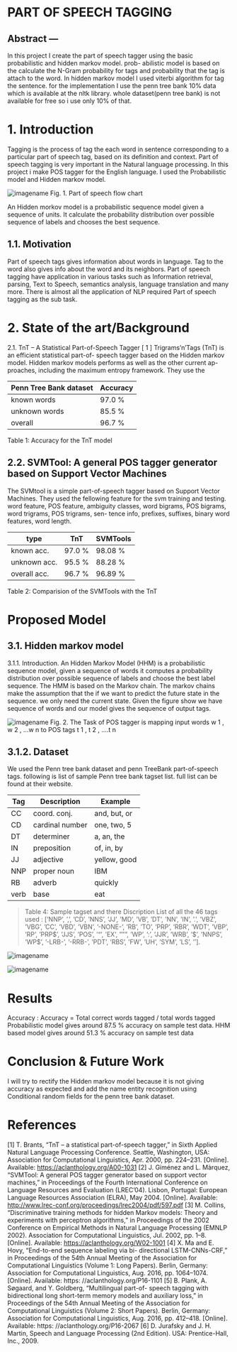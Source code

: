 # PART OF SPEECH TAGGING

## Abstract —

In this project I create the part of speech tagger
using the basic probabilistic and hidden markov model. prob-
abilistic model is based on the calculate the N-Gram probability
for tags and probability that the tag is attach to the word.
In hidden markov model I used viterbi algorithm for tag the
sentence. for the implementation I use the penn tree bank 10%
data which is available at the nltk library. whole dataset(penn
tree bank) is not available for free so i use only 10% of that.

# 1. Introduction

Tagging is the process of tag the each word in sentence
corresponding to a particular part of speech tag, based on
its definition and context.
Part of speech tagging is very important in the Natural
language processing. In this project i make POS tagger for
the English language. I used the Probabilistic model and
Hidden markov model.

![imagename](images/pos_tag.png)
Fig. 1. Part of speech flow chart

An Hidden morkov model is a probabilistic sequence
model given a sequence of units. It calculate the probability
distribution over possible sequence of labels and chooses
the best sequence.

## 1.1. Motivation

Part of speech tags gives information about words in
language. Tag to the word also gives info about the word
and its neighbors. Part of speech tagging have application in
various tasks such as Information retrieval, parsing, Text to
Speech, semantics analysis, language translation and many
more. There is almost all the application of NLP required
Part of speech tagging as the sub task.

# 2. State of the art/Background

2.1. TnT – A Statistical Part-of-Speech Tagger [ 1 ]
Trigrams’n’Tags (TnT) is an efficient statistical part-of-
speech tagger based on the Hidden markov model. Hidden
markov models performs as well as the other current ap-
proaches, including the maximum entropy framework.
They use the

|Penn Tree Bank dataset|Accuracy|
|----|------------|  
|known words | 97.0 %|
|unknown words|85.5 %|
|overall|96.7 %|

Table 1: Accuracy for the TnT model

## 2.2. SVMTool: A general POS tagger generator based on Support Vector Machines

The SVMtool is a simple part-of-speech tagger based on
Support Vector Machines.
They used the fellowing feature for the svm training and
testing. word feature, POS feature, ambiguity classes, word
bigrams, POS bigrams, word trigrams, POS trigrams, sen-
tence info, prefixes, suffixes, binary word features, word
length.

|type|TnT|SVMTools|
|----|-------|-----|  
|known acc.|97.0 %|98.08 %|
|unknown acc.|95.5 %|88.28 %|
|overall acc.|96.7 %|96.89 %|

Table 2: Comparision of the SVMTools with the TnT

# Proposed Model

## 3.1. Hidden markov model

3.1.1. Introduction. An Hidden Markov Model (HHM) is a
probabilistic sequence model, given a sequence of words it
computes a probability distribution over possible sequence
of labels and choose the best label sequence.
The HMM is based on the Markov chain. The markov
chains make the assumption that the if we want to predict
the future state in the sequence. we only need the current
state.
Given the figure show we have sequence of words and
our model gives the sequence of output tags.

![imagename](images/image_2.png)
Fig. 2. The Task of POS tagger is mapping input words
w 1 , w 2 , ...w n to POS tags t 1 , t 2 , ....t n

## 3.1.2. Dataset

We used the Penn tree bank dataset and penn
TreeBank part-of-speech tags. following is list of sample
Penn tree bank tagset list. full list can be found at their
website.

|Tag|Description|Example|
|--|---|--|
CC|coord. conj.|and, but, or
CD|cardinal number|one, two, 5
DT|determiner|a, an, the
IN|preposition|of, in, by
JJ|adjective|yellow, good
NNP|proper noun|IBM
RB|adverb |quickly
verb |base|eat

> Table 4: Sample tagset and there Discription
List of all the 46 tags used :
[’NNP’, ’,’, ’CD’, ’NNS’, ’JJ’, ’MD’, ’VB’, ’DT’, ’NN’,
’IN’, ’.’, ’VBZ’, ’VBG’, ’CC’, ’VBD’, ’VBN’, ’-NONE-’,
’RB’, ’TO’, ’PRP’, ’RBR’, ’WDT’, ’VBP’, ’RP’, ’PRP\$’,
’JJS’, ’POS’, ’“’, ’EX’, ”””, ’WP’, ’:’, ’JJR’, ’WRB’, ’\$’,
’NNPS’, ’WP\$’, ’-LRB-’, ’-RRB-’, ’PDT’, ’RBS’, ’FW’,
’UH’, ’SYM’, ’LS’, ’’].

![imagename](images/hmm.png) 

![imagename](images/prob.png)

# Results

Accuracy :
Accuracy = Total correct words tagged / total words
tagged
Probabilistic model gives around 87.5 % accuracy on
sample test data.
HHM based model gives around 51.3 % accuracy on
sample test data

# Conclusion & Future Work

I will try to rectify the Hidden markov model because it
is not giving accuracy as expected and add the name entity
recognition using Conditional random fields for the penn
tree bank dataset.

# References

[1] T. Brants, “TnT – a statistical part-of-speech tagger,” in Sixth Applied
Natural Language Processing Conference. Seattle, Washington,
USA: Association for Computational Linguistics, Apr. 2000, pp.
224–231. [Online]. Available: <https://aclanthology.org/A00-1031>
[2] J. Giménez and L. Màrquez, “SVMTool: A general POS tagger
generator based on support vector machines,” in Proceedings
of the Fourth International Conference on Language Resources
and Evaluation (LREC’04). Lisbon, Portugal: European Language
Resources Association (ELRA), May 2004. [Online]. Available:
<http://www.lrec-conf.org/proceedings/lrec2004/pdf/597.pdf>
[3] M. Collins, “Discriminative training methods for hidden Markov
models: Theory and experiments with perceptron algorithms,” in
Proceedings of the 2002 Conference on Empirical Methods in
Natural Language Processing (EMNLP 2002). Association for
Computational Linguistics, Jul. 2002, pp. 1–8. [Online]. Available:
<https://aclanthology.org/W02-1001>
[4] X. Ma and E. Hovy, “End-to-end sequence labeling via bi-
directional LSTM-CNNs-CRF,” in Proceedings of the 54th Annual
Meeting of the Association for Computational Linguistics (Volume
1: Long Papers). Berlin, Germany: Association for Computational
Linguistics, Aug. 2016, pp. 1064–1074. [Online]. Available: https:
//aclanthology.org/P16-1101
[5] B. Plank, A. Søgaard, and Y. Goldberg, “Multilingual part-of-
speech tagging with bidirectional long short-term memory models
and auxiliary loss,” in Proceedings of the 54th Annual Meeting
of the Association for Computational Linguistics (Volume 2:
Short Papers). Berlin, Germany: Association for Computational
Linguistics, Aug. 2016, pp. 412–418. [Online]. Available: https:
//aclanthology.org/P16-2067
[6] D. Jurafsky and J. H. Martin, Speech and Language Processing (2nd
Edition). USA: Prentice-Hall, Inc., 2009.
